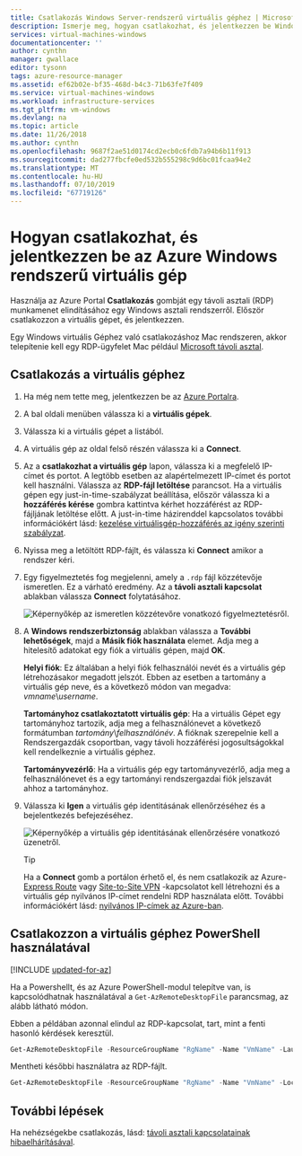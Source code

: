 ```yaml
---
title: Csatlakozás Windows Server-rendszerű virtuális géphez | Microsoft Docs
description: Ismerje meg, hogyan csatlakozhat, és jelentkezzen be Windows virtuális gép az Azure portal és a Resource Manager üzemi modell használatával.
services: virtual-machines-windows
documentationcenter: ''
author: cynthn
manager: gwallace
editor: tysonn
tags: azure-resource-manager
ms.assetid: ef62b02e-bf35-468d-b4c3-71b63fe7f409
ms.service: virtual-machines-windows
ms.workload: infrastructure-services
ms.tgt_pltfrm: vm-windows
ms.devlang: na
ms.topic: article
ms.date: 11/26/2018
ms.author: cynthn
ms.openlocfilehash: 9687f2ae51d0174cd2ecb0c6fdb7a94b6b11f913
ms.sourcegitcommit: dad277fbcfe0ed532b555298c9d6bc01fcaa94e2
ms.translationtype: MT
ms.contentlocale: hu-HU
ms.lasthandoff: 07/10/2019
ms.locfileid: "67719126"
---
```

# <a name="how-to-connect-and-sign-on-to-an-azure-virtual-machine-running-windows"></a>Hogyan csatlakozhat, és jelentkezzen be az Azure Windows rendszerű virtuális gép
Használja az Azure Portal **Csatlakozás** gombját egy távoli asztali (RDP) munkamenet elindításához egy Windows asztali rendszerről. Először csatlakozzon a virtuális gépet, és jelentkezzen.

Egy Windows virtuális Géphez való csatlakozáshoz Mac rendszeren, akkor telepítenie kell egy RDP-ügyfelet Mac például [Microsoft távoli asztal](https://aka.ms/rdmac).

## <a name="connect-to-the-virtual-machine"></a>Csatlakozás a virtuális géphez
1. Ha még nem tette meg, jelentkezzen be az [Azure Portalra](https://portal.azure.com/).
2. A bal oldali menüben válassza ki a **virtuális gépek**.
3. Válassza ki a virtuális gépet a listából.
4. A virtuális gép az oldal felső részén válassza ki a **Connect**.
2. Az a **csatlakozhat a virtuális gép** lapon, válassza ki a megfelelő IP-címet és portot. A legtöbb esetben az alapértelmezett IP-címet és portot kell használni. Válassza az **RDP-fájl letöltése** parancsot. Ha a virtuális gépen egy just-in-time-szabályzat beállítása, először válassza ki a **hozzáférés kérése** gombra kattintva kérhet hozzáférést az RDP-fájljának letöltése előtt. A just-in-time házirenddel kapcsolatos további információkért lásd: [kezelése virtuálisgép-hozzáférés az igény szerinti szabályzat](../../security-center/security-center-just-in-time.md).
2. Nyissa meg a letöltött RDP-fájlt, és válassza ki **Connect** amikor a rendszer kéri. 
2. Egy figyelmeztetés fog megjelenni, amely a `.rdp` fájl közzétevője ismeretlen. Ez a várható eredmény. Az a **távoli asztali kapcsolat** ablakban válassza **Connect** folytatásához.
   
    ![Képernyőkép az ismeretlen közzétevőre vonatkozó figyelmeztetésről.](./media/connect-logon/rdp-warn.png)
3. A **Windows rendszerbiztonság** ablakban válassza a **További lehetőségek**, majd a **Másik fiók használata** elemet. Adja meg a hitelesítő adatokat egy fiók a virtuális gépen, majd **OK**.
   
     **Helyi fiók**: Ez általában a helyi fiók felhasználói nevét és a virtuális gép létrehozásakor megadott jelszót. Ebben az esetben a tartomány a virtuális gép neve, és a következő módon van megadva: *vmname*&#92;*username*.  
   
    **Tartományhoz csatlakoztatott virtuális gép**: Ha a virtuális Gépet egy tartományhoz tartozik, adja meg a felhasználónevet a következő formátumban *tartomány*&#92;*felhasználónév*. A fióknak szerepelnie kell a Rendszergazdák csoportban, vagy távoli hozzáférési jogosultságokkal kell rendelkeznie a virtuális géphez.
   
    **Tartományvezérlő**: Ha a virtuális gép egy tartományvezérlő, adja meg a felhasználónevet és a egy tartományi rendszergazdai fiók jelszavát ahhoz a tartományhoz.
4. Válassza ki **Igen** a virtuális gép identitásának ellenőrzéséhez és a bejelentkezés befejezéséhez.
   
   ![Képernyőkép a virtuális gép identitásának ellenőrzésére vonatkozó üzenetről.](./media/connect-logon/cert-warning.png)


   > [!TIP]
   > Ha a **Connect** gomb a portálon érhető el, és nem csatlakozik az Azure- [Express Route](../../expressroute/expressroute-introduction.md) vagy [Site-to-Site VPN](../../vpn-gateway/vpn-gateway-howto-site-to-site-resource-manager-portal.md) -kapcsolatot kell létrehozni és a virtuális gép nyilvános IP-címet rendelni RDP használata előtt. További információkért lásd: [nyilvános IP-címek az Azure-ban](../../virtual-network/virtual-network-ip-addresses-overview-arm.md).
   > 
   > 

## <a name="connect-to-the-virtual-machine-using-powershell"></a>Csatlakozzon a virtuális géphez PowerShell használatával

[!INCLUDE [updated-for-az](../../../includes/updated-for-az.md)]

Ha a Powershellt, és az Azure PowerShell-modul telepítve van, is kapcsolódhatnak használatával a `Get-AzRemoteDesktopFile` parancsmag, az alább látható módon.

Ebben a példában azonnal elindul az RDP-kapcsolat, tart, mint a fenti hasonló kérdések keresztül.

```powershell
Get-AzRemoteDesktopFile -ResourceGroupName "RgName" -Name "VmName" -Launch
```

Mentheti későbbi használatra az RDP-fájlt.

```powershell
Get-AzRemoteDesktopFile -ResourceGroupName "RgName" -Name "VmName" -LocalPath "C:\Path\to\folder"
```

## <a name="next-steps"></a>További lépések
Ha nehézségekbe csatlakozás, lásd: [távoli asztali kapcsolatainak hibaelhárításával](troubleshoot-rdp-connection.md?toc=%2fazure%2fvirtual-machines%2fwindows%2ftoc.json). 

